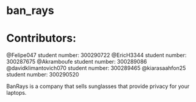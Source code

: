 # ban_rays
# Contributors:
@Felipe047 student number: 300290722
@EricH3344 student number: 300287675
@Akramboufe student number: 300289086
@davidklimantovich070 student number: 300289465
@kiarasaahfon25 student number: 300290520

BanRays is a company that sells sunglasses that provide privacy for your laptops.
